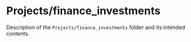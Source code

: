 # Projects/finance_investments

Description of the `Projects/finance_investments` folder and its intended contents.
